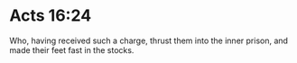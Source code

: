 # Acts 16:24

Who, having received such a charge, thrust them into the inner prison, and made their feet fast in the stocks.